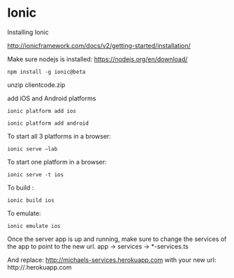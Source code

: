 Ionic
===========

Installing Ionic

http://ionicframework.com/docs/v2/getting-started/installation/

Make sure nodejs is installed: https://nodejs.org/en/download/
```
npm install -g ionic@beta
```

unzip clientcode.zip 

add iOS and Android platforms

```
ionic platform add ios

ionic platform add android
```

To start all 3 platforms in a browser:
```
ionic serve —lab
```


To start one platform in a browser:
```
ionic serve -t ios
```


To build :
```
ionic build ios
```


To emulate:
```
ionic emulate ios
```

Once the server app is up and running, make sure to change the services of the app to point to the new url.
app -> services -> *-services.ts

And replace:
http://michaels-services.herokuapp.com
with your new url:
http://<your new app>.herokuapp.com

